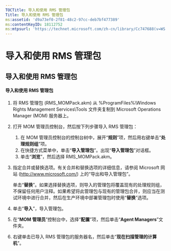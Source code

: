 ```yaml
---
TOCTitle: 导入和使用 RMS 管理包
Title: 导入和使用 RMS 管理包
ms:assetid: 'd9a73ef0-2f81-48c2-97cc-deb7bf477389'
ms:contentKeyID: 18112752
ms:mtpsurl: 'https://technet.microsoft.com/zh-cn/library/Cc747688(v=WS.10)'
---
```


导入和使用 RMS 管理包
=====================

导入和使用 RMS 管理包
---------------------

#### 导入和使用 RMS 管理包

1.  将 RMS 管理包 (RMS\_MOMPack.akm) 从 %ProgramFiles%\\Windows Rights Management Services\\Tools 文件夹复制到 Microsoft Operations Manager (MOM) 服务器上。

2.  打开 MOM 管理员控制台，然后按下列步骤导入 RMS 管理包：

    1.  在 MOM 管理员控制台的控制台树中，展开“**规则**”项，然后用右键单击“**处理规则组**”项。
    2.  在快捷方式菜单中，单击“**导入管理包**”。出现“**导入管理包**”对话框。
    3.  单击“**浏览**”，然后选择 RMS\_MOMPack.akm。

3.  指定合并或替换选项。有关合并和替换选项的详细信息，请参阅 Microsoft 网站 (http://www.microsoft.com/) 上的“导出和导入管理包”。

    单击“**替换**”。如果选择替换选项，则导入的管理包将覆盖现有的处理规则组，不保留任何用户注释。如果希望将此管理包与现有的管理包合并，则应当在测试环境中进行合并，然后在生产环境中部署管理包时使用“**替换**”选项。

4.  单击“**导入**”，导入管理包。

5.  在“**MOM 管理员**”控制台中，选择“**配置**”项，然后单击“**Agent Managers**”文件夹。

6.  右键单击已导入 RMS 管理包的服务器名，然后单击“**现在扫描管理的计算机**”。
